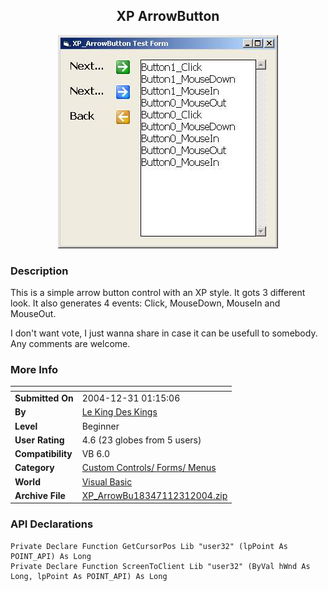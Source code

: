 ﻿<div align="center">

## XP ArrowButton

<img src="PIC20041231122303025.jpg">
</div>

### Description

This is a simple arrow button control with an XP style. It gots 3 different look. It also generates 4 events: Click, MouseDown, MouseIn and MouseOut.

I don't want vote, I just wanna share in case it can be usefull to somebody. Any comments are welcome.
 
### More Info
 


<span>             |<span>
---                |---
**Submitted On**   |2004-12-31 01:15:06
**By**             |[Le King Des Kings](https://github.com/Planet-Source-Code/PSCIndex/blob/master/ByAuthor/le-king-des-kings.md)
**Level**          |Beginner
**User Rating**    |4.6 (23 globes from 5 users)
**Compatibility**  |VB 6\.0
**Category**       |[Custom Controls/ Forms/  Menus](https://github.com/Planet-Source-Code/PSCIndex/blob/master/ByCategory/custom-controls-forms-menus__1-4.md)
**World**          |[Visual Basic](https://github.com/Planet-Source-Code/PSCIndex/blob/master/ByWorld/visual-basic.md)
**Archive File**   |[XP\_ArrowBu18347112312004\.zip](https://github.com/Planet-Source-Code/le-king-des-kings-xp-arrowbutton__1-58004/archive/master.zip)

### API Declarations

```
Private Declare Function GetCursorPos Lib "user32" (lpPoint As POINT_API) As Long
Private Declare Function ScreenToClient Lib "user32" (ByVal hWnd As Long, lpPoint As POINT_API) As Long
```






